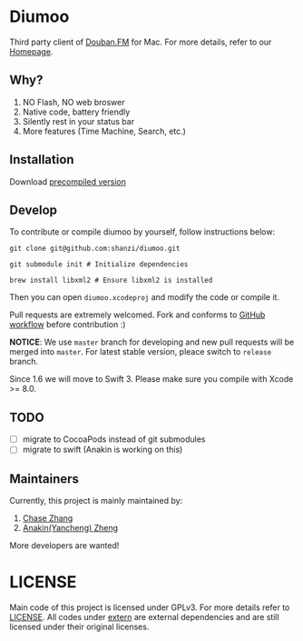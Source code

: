 # Diumoo

Third party client of [Douban.FM](http://douban.fm) for Mac.
For more details, refer to our [Homepage](http://diumoo.net).

## Why?

1. NO Flash, NO web broswer
2. Native code, battery friendly
3. Silently rest in your status bar
4. More features (Time Machine, Search, etc.)

## Installation

Download [precompiled version](https://github.com/shanzi/diumoo/releases) 

## Develop

To contribute or compile diumoo by yourself, follow instructions below:

```
git clone git@github.com:shanzi/diumoo.git

git submodule init # Initialize dependencies

brew install libxml2 # Ensure libxml2 is installed
```

Then you can open `diumoo.xcodeproj` and modify the code or compile it.

Pull requests are extremely welcomed. Fork and conforms to [GitHub workflow](https://guides.github.com/introduction/flow/index.html)
before contribution :)

**NOTICE**: We use `master` branch for developing and new pull requests will be merged into `master`.
For latest stable version, pleace switch to `release` branch.

Since 1.6 we will move to Swift 3. Please make sure you compile with Xcode >= 8.0.

## TODO

- [ ] migrate to CocoaPods instead of git submodules
- [ ] migrate to swift (Anakin is working on this)

## Maintainers

Currently, this project is mainly maintained by:

1. [Chase Zhang](github.com/shanzi)
2. [Anakin(Yancheng) Zheng](https://github.com/AnakinMac)

More developers are wanted!

# LICENSE

Main code of this project is licensed under GPLv3. For more details refer to [LICENSE](./LICENSE).
All codes under [extern](./extern) are external dependencies and are still licensed under their original licenses.
